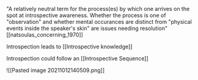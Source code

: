 "A relatively neutral term for the process(es) by which one arrives on the spot at introspective awareness. Whether the process is one of "observation" and whether mental occurances are distinct from "physical events inside the speaker's skin" are issues needing resolution" [[natsoulas_concerning_1970]]

Introspection leads to [[Introspective knowledge]]

Introspection could follow an [[Introspective Sequence]]

![[Pasted image 20211012140509.png]]